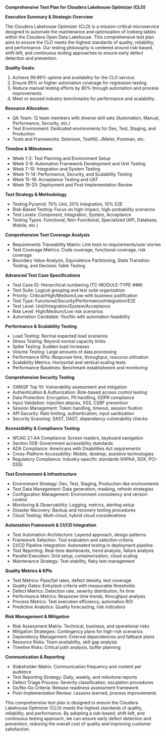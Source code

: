 **Comprehensive Test Plan for Cloudera Lakehouse Optimizer (CLO)**

**Executive Summary & Strategic Overview**

The Cloudera Lakehouse Optimizer (CLO) is a mission-critical microservice designed to automate the maintenance and optimization of Iceberg tables within the Cloudera Open Data Lakehouse. This comprehensive test plan aims to ensure the CLO meets the highest standards of quality, reliability, and performance. Our testing philosophy is centered around risk-based, shift-left, and continuous testing approaches to ensure early defect detection and prevention.

**Quality Goals:**

1. Achieve 99.99% uptime and availability for the CLO service.
2. Ensure 95% or higher automation coverage for regression testing.
3. Reduce manual testing efforts by 80% through automation and process improvements.
4. Meet or exceed industry benchmarks for performance and scalability.

**Resource Allocation:**

* QA Team: 12 team members with diverse skill sets (Automation, Manual, Performance, Security, etc.)
* Test Environment: Dedicated environments for Dev, Test, Staging, and Production
* Tools and Frameworks: Selenium, TestNG, JMeter, Postman, etc.

**Timeline & Milestones:**

* Week 1-2: Test Planning and Environment Setup
* Week 3-6: Automation Framework Development and Unit Testing
* Week 7-10: Integration and System Testing
* Week 11-14: Performance, Security, and Scalability Testing
* Week 15-18: Acceptance Testing and UAT
* Week 19-20: Deployment and Post-Implementation Review

**Test Strategy & Methodology**

* Testing Pyramid: 70% Unit, 20% Integration, 10% E2E
* Risk-Based Testing: Focus on high-impact, high-probability scenarios
* Test Levels: Component, Integration, System, Acceptance
* Testing Types: Functional, Non-Functional, Specialized (API, Database, Mobile, etc.)

**Comprehensive Test Coverage Analysis**

* Requirements Traceability Matrix: Link tests to requirements/user stories
* Test Coverage Metrics: Code coverage, functional coverage, risk coverage
* Boundary Value Analysis, Equivalence Partitioning, State Transition Testing, and Decision Table Testing

**Advanced Test Case Specifications**

* Test Case ID: Hierarchical numbering (TC-MODULE-TYPE-###)
* Test Suite: Logical grouping and test suite organization
* Priority: Critical/High/Medium/Low with business justification
* Test Type: Functional/Security/Performance/Integration/E2E
* Test Level: Unit/Integration/System/Acceptance
* Risk Level: High/Medium/Low risk scenarios
* Automation Candidate: Yes/No with automation feasibility

**Performance & Scalability Testing**

* Load Testing: Normal expected load scenarios
* Stress Testing: Beyond normal capacity limits
* Spike Testing: Sudden load increases
* Volume Testing: Large amounts of data processing
* Performance KPIs: Response time, throughput, resource utilization
* Scalability Metrics: Horizontal and vertical scaling tests
* Performance Baselines: Benchmark establishment and monitoring

**Comprehensive Security Testing**

* OWASP Top 10: Vulnerability assessment and mitigation
* Authentication & Authorization: Role-based access control testing
* Data Protection: Encryption, PII handling, GDPR compliance
* Input Validation: Injection attacks, XSS, CSRF prevention
* Session Management: Token handling, timeout, session fixation
* API Security: Rate limiting, authentication, input sanitization
* Security Scanning: SAST, DAST, dependency vulnerability checks

**Accessibility & Compliance Testing**

* WCAG 2.1 AA Compliance: Screen readers, keyboard navigation
* Section 508: Government accessibility standards
* ADA Compliance: Americans with Disabilities Act requirements
* Cross-Platform Accessibility: Mobile, desktop, assistive technologies
* Regulatory Compliance: Industry-specific standards (HIPAA, SOX, PCI-DSS)

**Test Environment & Infrastructure**

* Environment Strategy: Dev, Test, Staging, Production-like environments
* Test Data Management: Data generation, masking, refresh strategies
* Configuration Management: Environment consistency and version control
* Monitoring & Observability: Logging, metrics, alerting setup
* Disaster Recovery: Backup and recovery testing procedures
* Cloud Testing: Multi-cloud, hybrid cloud considerations

**Automation Framework & CI/CD Integration**

* Test Automation Architecture: Layered approach, design patterns
* Framework Selection: Tool evaluation and selection criteria
* CI/CD Pipeline Integration: Automated testing in deployment pipeline
* Test Reporting: Real-time dashboards, trend analysis, failure analysis
* Parallel Execution: Grid setup, containerization, cloud scaling
* Maintenance Strategy: Test stability, flaky test management

**Quality Metrics & KPIs**

* Test Metrics: Pass/fail rates, defect density, test coverage
* Quality Gates: Entry/exit criteria with measurable thresholds
* Defect Metrics: Detection rate, severity distribution, fix time
* Performance Metrics: Response time trends, throughput analysis
* Process Metrics: Test execution efficiency, automation ROI
* Predictive Analytics: Quality forecasting, risk indicators

**Risk Management & Mitigation**

* Risk Assessment Matrix: Technical, business, and operational risks
* Mitigation Strategies: Contingency plans for high-risk scenarios
* Dependency Management: External dependencies and fallback plans
* Resource Risks: Team availability, skill gap analysis
* Timeline Risks: Critical path analysis, buffer planning

**Communication & Reporting**

* Stakeholder Matrix: Communication frequency and content per audience
* Test Reporting Strategy: Daily, weekly, and milestone reports
* Defect Triage Process: Severity classification, escalation procedures
* Go/No-Go Criteria: Release readiness assessment framework
* Post-Implementation Review: Lessons learned, process improvements

This comprehensive test plan is designed to ensure the Cloudera Lakehouse Optimizer (CLO) meets the highest standards of quality, reliability, and performance. By adopting a risk-based, shift-left, and continuous testing approach, we can ensure early defect detection and prevention, reducing the overall cost of quality and improving customer satisfaction.
